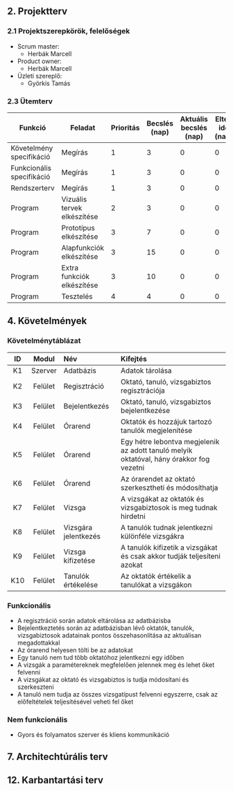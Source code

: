 ## 2. Projektterv

### 2.1 Projektszerepkörök, felelőségek
* Scrum master:
  -   Herbák Marcell 
* Product owner:
  -   Herbák Marcell 
* Üzleti szereplő:
  -  Györkis Tamás

### 2.3 Ütemterv
|Funkció                  | Feladat                   | Prioritás | Becslés (nap) | Aktuális becslés (nap) | Eltelt idő (nap) | Határidő (nap) |
|-------------------------|---------------------------|-----------|---------------|------------------------|------------------|---------------------|
|Követelmény specifikáció |Megírás                    |         1 |             3 |                      0 |                0 |                   0 |
|Funkcionális specifikáció|Megírás                    |         1 |             3 |                      0 |                0 |                   0 |
|Rendszerterv             |Megírás                    |         1 |             3 |                      0 |                0 |                   0 |
|Program                  |Vizuális tervek elkészítése|         2 |             3 |                      0 |                0 |                   0 |
|Program                  |Prototípus elkészítése     |         3 |             7 |                      0 |                0 |                   0 |
|Program                  |Alapfunkciók elkészítése   |         3 |             15 |                      0 |                0 |                   0 |
|Program                  |Extra funkciók elkészítése |         3 |             10 |                      0 |                0 |                   0 |
|Program                  |Tesztelés                  |         4 |             4 |                      0 |                0 |                   0 |

## 4. Követelmények
### Követelménytáblázat
|  ID  |  Modul  |  Név  |  Kifejtés  |
| :--: | :-----: | :---- | :--------- |
| K1   | Szerver | Adatbázis | Adatok tárolása |
| K2   | Felület | Regisztráció | Oktató, tanuló, vizsgabiztos regisztrációja |
| K3   | Felület | Bejelentkezés | Oktató, tanuló, vizsgabiztos bejelentkezése |
| K4   | Felület | Órarend | Oktatók és hozzájuk tartozó tanulók megjelenítése |
| K5   | Felület | Órarend | Egy hétre lebontva megjelenik az adott tanuló melyik oktatóval, hány órakkor fog vezetni |
| K6   | Felület | Órarend | Az órarendet az oktató szerkesztheti és módosíthatja |
| K7   | Felület | Vizsga | A vizsgákat az oktatók és vizsgabiztosok is meg tudnak hirdetni |
| K8   | Felület | Vizsgára jelentkezés  | A tanulók tudnak jelentkezni különféle vizsgákra | 
| K9   | Felület | Vizsga kifizetése  | A tanulók kifizetik a vizsgákat és csak akkor tudják teljesíteni azokat |
| K10 | Felület | Tanulók értékelése | Az oktatók értékelik a tanulókat a vizsgákon  

### Funkcionális
- A regisztráció során adatok eltárolása az adatbázisba
- Bejelentkeztetés során az adatbázisban lévő oktatók, tanulók, vizsgabiztosok adatainak pontos összehasonlítása az aktuálisan megadottakkal
- Az órarend helyesen tölti be az adatokat
- Egy tanuló nem tud több oktatóhoz jelentkezni egy időben 
- A vizsgák a paramétereknek megfelelően jelennek meg és lehet őket felvenni
- A vizsgákat az oktató és vizsgabiztos is tudja módosítani és szerkeszteni
- A tanuló nem tudja az összes vizsgatípust felvenni egyszerre, csak az előfeltételek teljesítésével veheti fel őket 

### Nem funkcionális
- Gyors és folyamatos szerver és kliens kommunikáció

## 7. Architechtúrális terv

## 12. Karbantartási terv
